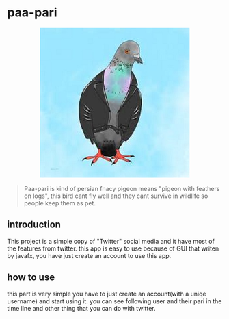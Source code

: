 # paa-pari

<p align="center">
  <img src="https://github.com/sadegh-msm/paa-pari/blob/main/images/paa-pari/punk-pigeon.jpeg"/>
</p>
 
 > Paa-pari is kind of persian fnacy pigeon means "pigeon with feathers on logs", this bird cant fly well and they cant survive in wildlife so people keep them as pet.

## introduction 

This project is a simple copy of "Twitter" social media and it have most of the features from twitter. this app is easy to use because of GUI that writen by javafx, you have just create an account to use this app.

## how to use 

this part is very simple you have to just create an account(with a uniqe username) and start using it. you can see following user and their pari in the time line and other thing that you can do with twitter.

